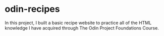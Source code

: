 # odin-recipes
In this project, I built a basic recipe website to practice all of the HTML knowledge I have acquired through The Odin Project Foundations Course. 